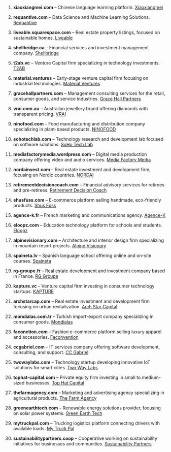 1. **xiaoxiangmei.com** – Chinese language learning platform. [Xiaoxiangmei](http://xiaoxiangmei.com)

2. **requantive.com** – Data Science and Machine Learning Solutions. [Requantive](http://requantive.com)

3. **liveable.squarespace.com** – Real estate property listings, focused on sustainable homes. [Liveable](http://liveable.squarespace.com)

4. **shellbridge.ca** – Financial services and investment management company. [Shellbridge](http://shellbridge.ca)

5. **t2ab.vc** – Venture Capital firm specializing in technology investments. [T2AB](http://t2ab.vc)

6. **material.ventures** – Early-stage venture capital firm focusing on industrial technologies. [Material Ventures](http://material.ventures)

7. **gracehallpartners.com** – Management consulting services for the retail, consumer goods, and service industries. [Grace Hall Partners](http://gracehallpartners.com)

8. **vrai.com.au** – Australian jewellery brand offering diamonds with transparent pricing. [VRAI](http://vrai.com.au)

9. **ninofood.com** – Food manufacturing and distribution company specializing in plant-based products. [NINOFOOD](http://ninofood.com)

10. **sohotechlab.com** – Technology research and development lab focused on software solutions. [SoHo Tech Lab](http://sohotechlab.com)

11. **mediafactorymedia.wordpress.com** – Digital media production company offering video and audio services. [Media Factory Media](http://mediafactorymedia.wordpress.com)

12. **nordainvest.com** – Real estate investment and development firm, focusing on Nordic countries. [NORDAI](http://nordainvest.com)

13. **retirementdecisioncoach.com** – Financial advisory services for retirees and pre-retirees. [Retirement Decision Coach](http://retirementdecisioncoach.com)

14. **shusfuss.com** – E-commerce platform selling handmade, eco-friendly products. [Shus Fuss](http://shusfuss.com)

15. **agence-k.fr** – French marketing and communications agency. [Agence-K](http://agence-k.fr)

16. **eloopz.com** – Education technology platform for schools and students. [Eloopz](http://eloopz.com)

17. **alpinevisionary.com** – Architecture and interior design firm specializing in mountain resort projects. [Alpine Visionary](http://alpinevisionary.com)

18. **spaineta.lv** – Spanish language school offering online and on-site courses. [Spaineta](http://spaineta.lv)

19. **rg-groupe.fr** – Real estate development and investment company based in France. [RG Groupe](http://rg-groupe.fr)

20. **kapture.vc** – Venture capital firm investing in consumer technology startups. [KAPTURE](http://kapture.vc)

21. **archstarcap.com** – Real estate investment and development firm focusing on urban revitalization. [Arch Star Capital](http://archstarcap.com)

22. **mondialas.com.tr** – Turkish import-export company specializing in consumer goods. [Mondialas](http://mondialas.com.tr)

23. **faconction.com** – Fashion e-commerce platform selling luxury apparel and accessories. [Faconvention](http://faconction.com)

24. **ccgabriel.com** – IT services company offering software development, consulting, and support. [CC Gabriel](http://ccgabriel.com)

25. **twowaylabs.com** – Technology startup developing innovative IoT solutions for smart cities. [Two Way Labs](http://twowaylabs.com)

26. **tophat-capital.com** – Private equity firm investing in small to medium-sized businesses. [Top Hat Capital](http://tophat-capital.com)

27. **thefarmagency.com** – Marketing and advertising agency specializing in agricultural products. [The Farm Agency](http://thefarmagency.com)

28. **greenearthtech.com** – Renewable energy solutions provider, focusing on solar power systems. [Green Earth Tech](http://greenearthtech.com)

29. **mytruckpal.com** – Trucking logistics platform connecting drivers with available loads. [My Truck Pal](http://mytruckpal.com)

30. **sustainabilitypartners.coop** – Cooperative working on sustainability initiatives for businesses and communities. [Sustainability Partners](http://sustainabilitypartners.coop)